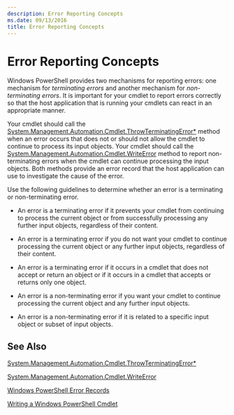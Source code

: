 ```yaml
---
description: Error Reporting Concepts
ms.date: 09/13/2016
title: Error Reporting Concepts
---
```

# Error Reporting Concepts

Windows PowerShell provides two mechanisms for reporting errors: one mechanism for *terminating errors* and another mechanism for *non-terminating errors*. It is important for your cmdlet to report errors correctly so that the host application that is running your cmdlets can react in an appropriate manner.

Your cmdlet should call the [System.Management.Automation.Cmdlet.ThrowTerminatingError*](/dotnet/api/System.Management.Automation.Cmdlet.ThrowTerminatingError) method when an error occurs that does not or should not allow the cmdlet to continue to process its input objects. Your cmdlet should call the [System.Management.Automation.Cmdlet.WriteError](/dotnet/api/System.Management.Automation.Cmdlet.WriteError) method to report non-terminating errors when the cmdlet can continue processing the input objects. Both methods provide an error record that the host application can use to investigate the cause of the error.

Use the following guidelines to determine whether an error is a terminating or non-terminating error.

- An error is a terminating error if it prevents your cmdlet from continuing to process the current object or from successfully processing any further input objects, regardless of their content.

- An error is a terminating error if you do not want your cmdlet to continue processing the current object or any further input objects, regardless of their content.

- An error is a terminating error if it occurs in a cmdlet that does not accept or return an object or if it occurs in a cmdlet that accepts or returns only one object.

- An error is a non-terminating error if you want your cmdlet to continue processing the current object and any further input objects.

- An error is a non-terminating error if it is related to a specific input object or subset of input objects.

## See Also

[System.Management.Automation.Cmdlet.ThrowTerminatingError*](/dotnet/api/System.Management.Automation.Cmdlet.ThrowTerminatingError)

[System.Management.Automation.Cmdlet.WriteError](/dotnet/api/System.Management.Automation.Cmdlet.WriteError)

[Windows PowerShell Error Records](./windows-powershell-error-records.md)

[Writing a Windows PowerShell Cmdlet](./writing-a-windows-powershell-cmdlet.md)
